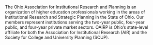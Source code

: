 The Ohio Association for Institutional Research and Planning is an organization of higher education professionals working in the areas of Institutional Research and Strategic Planning in the State of Ohio. Our members represent institutions serving the two-year public, four-year public, and four-year private market sectors. OAIRP is Ohio’s state-level affiliate for both the Association for Institutional Research (AIR) and the Society for College and University Planning (SCUP).
